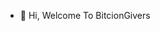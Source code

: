 - 👋 Hi, Welcome To BitcionGivers 
<!---
Lukasmofin/Lukasmofin is a ✨ special ✨ repository because its `README.md` (this file) appears on your GitHub profile.
You can click the Preview link to take a look at your changes.
--->
